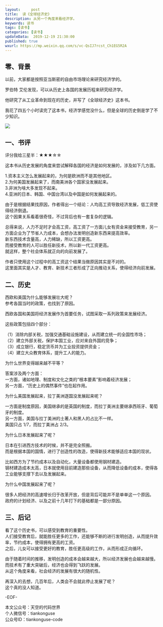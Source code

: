 ```yaml
---   
layout:     post  
title:  读《全球经济史》
description: 从另一个角度来看经济学。    
keywords: 读书  
tags: [读书]    
categories: [读书]  
updateData:  2019-12-19 21:30:00  
published: true  
wxurl: https://mp.weixin.qq.com/s/vc-QsIJ7rcst_Ch1EG5R2A  
---  
```



## 零、背景  


以前，大家都是按照亚当斯密的自由市场理论来研究经济学的。  


罗伯特 艾伦发现，可以从历史上各国的发展历程来研究经济学。  


他研究了从工业革命到现在的历史，并写了《全球经济史》这本书。  


我花了四五个小时读完了这本书，经济学感觉没什么，但是全球的历史倒是学了不少知识。  


![](https://res2019.tiankonguse.com/images/2019/12/20/001.png)  


## 一、书评  


评分我给三星半：★★★☆☆  


这本书从历史发展的角度来尝试解释各国的经济是如何发展的，涉及如下几方面。  


1.资本主义怎么发展起来的，为何是欧洲而不是其他地区。  
2.为何美国发展起来了，而南美洲各个国家没发展起来。  
3.非洲为啥大多发现不起来。  
4.亚洲的日本、韩国、中国台湾以及中国是如何发展起来的。  


由于是根据结果找原因，作者得出一个结论：人均高工资导致经济发展，低工资使得经济倒退。  
这个因果关系看着很奇怪，不过背后也有一套复杂的逻辑。  


总得来说，人力不足时才会高工资，高工资了一方面儿女有资金来接受教育，另一方面企业为了节省人力成本，会想办法发明创造新东西来提高效率。  
新东西技术含量高，人力稀缺，所以工资更高。  
而接受教育的人可以胜任新技术，所以新一代工资更高。  
就这样，整个社会体系就正向的向前发展了。  


作者只使用这个过程中的高工资这个结果当做原因其实是不对的。  
这里面其实是人才、教育、新技术三者形成了正向推动关系，使得经济向前发展。  


## 二、历史  


西欧和美国为什么能够发展壮大呢？  
参考各国当时的政策，也找到了原因。  


西欧各国和美国将经济发展作为首要任务，试图采取一系列政策来发展经济。  


这些政策包括四个部分：  


（1）消除内部关税，加强交通基础设施建设，从而建立统一的全国性市场；  
（2）建立外部关税，保护本国工业，应对来自外国的竞争；  
（3）成立银行，稳定货币并为工业投资提供资金；  
（4）建立大众教育体系，提升工人的能力。  


为什么世界变得越来越不平等？  


答案涉及两个方面：  
一方面，诸如地理、制度和文化之类的“根本要素”影响着经济发展；  
另一方面，“历史上的偶然事件”也在起作用。  



为什么美国发展起来，拉丁美洲逐国没发展起来呢？ 


一方面是制度原因，美国继承的是英国的制度，而拉丁美洲主要继承西班牙、葡萄牙的制度。  
另一方面，美国与拉丁美洲的土著人和黑人的占比不一样。  
美国只占 1/7，而拉丁美洲占 2/3。  


为什么日本发展起来了呢？  


日本在引进西方技术的时候，并不是完全照搬。  
而是根据本国的国情，进行了创造性的改造，使得新技术能够适应本国的现状。  


比如西方为了节约成本以及自动化，大量设备都使用钢材建造。  
钢材建造成本太高，日本就使用目前建造那些设备，从而降低设备的成本，使得各工业能够支撑下去以及发展起来。  


为什么中国发展起来了呢？  


很多人把经济的高速增长归于改革开放，但是背后可能并不是单单这一个原因。  
政府的计划经济、以及之前十几年打下的基础都是一部分原因。  



## 三、后记  


看了这个历史书，可以感受到教育的重要性。  
人们接受教育后，就能胜任更多的工作，还能够不断的进行发明创造，从而提升效率，节约成本，使得拥有更高的工资。  
之后，儿女可以接受更好的教育，胜任更高级的工作，从而形成正向循环。  


由于随着时间的推移，发明创造的成本会越来越大，所以经济发展也会越来越慢。  
而技术有了重大突破后，经济也会得到飞跃的发展。  
从这个角度来看，社会经济的发展有很大的随机性。  


再深入的去想，几百年后，人类会不会就此停止发展了呢？  
这个真的没人知道。  




-EOF-  


本文公众号：天空的代码世界  
个人微信号：tiankonguse  
公众号ID：tiankonguse-code  
  

